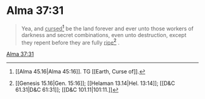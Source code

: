 # Alma 37:31

> Yea, and <u>cursed</u>[^a] be the land forever and ever unto those workers of darkness and secret combinations, even unto destruction, except they repent before they are fully <u>ripe</u>[^b] .

[Alma 37:31](https://www.churchofjesuschrist.org/study/scriptures/bofm/alma/37?lang=eng&id=p31#p31)


[^a]: [[Alma 45.16|Alma 45:16]]. TG [[Earth, Curse of]].
[^b]: [[Genesis 15.16|Gen. 15:16]]; [[Helaman 13.14|Hel. 13:14]]; [[D&C 61.31|D&C 61:31]]; [[D&C 101.11|101:11.]]
